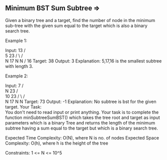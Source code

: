 Minimum BST Sum Subtree  =>
-----------------------



Given a binary tree and a target, find the number of node in the minimum sub-tree with the given sum equal to the target which is also a binary search tree.

Example 1:

Input:
           13
         /    \
       5       23
      / \      / \
     N   17   N   N
         /
        16
Target: 38
Output: 3
Explanation: 5,17,16 is the smallest subtree
with length 3.
 

Example 2:

Input:
             7
           /   \
          N    23
             /   \
            10    23
           /  \   / \
          N   17 N   N
Target: 73
Output: -1
Explanation: No subtree is bst for the given target.
Your Task:  
You don't need to read input or print anything. Your task is to complete the function minSubtreeSumBST() which takes the tree root and target as input parameters which is a binary Tree and returns the length of the minimum subtree having a sum equal to the target but which is a binary search tree.

Expected Time Complexity: O(N), where N is no. of nodes
Expected Space Complexity: O(h), where h is the height of the tree

Constraints:
1 <= N <= 10^5
